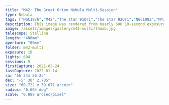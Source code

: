 ```yaml
---
title: "M42: The Great Orion Nebula Multi-Session"
type: Nebula
tags: ["NGC1976","M42","The star θ1Ori","The star θ2Ori","NGC1982","M43","Great Orion Nebula","Orion Nebula","Mairan's Nebula"]
description: This image was rendered from nearly 600 10-second exposures collected over a year.
image: /assets/images/gallery/m42-multi/thumb.jpg
telescope: Stellina
length: "400mm"
aperture: "80mm"
folder: m42-multi
exposure: 10 
lights: 604
sessions: 5
firstCapture: 2021-03-24 
lastCapture: 2022-01-14
ra: "5h 34m 56.2s"
dec: "-5° 30' 2.705"
size: "60.722 x 39.671 arcmin"
radius: "0.604 deg"
scale: "0.889 arcsec/pixel"
---
```

